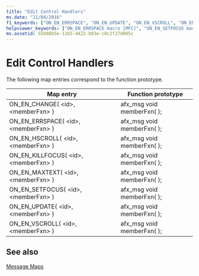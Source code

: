 ```yaml
---
title: "Edit Control Handlers"
ms.date: "11/04/2016"
f1_keywords: ["ON_EN_ERRSPACE", "ON_EN_UPDATE", "ON_EN_VSCROLL", "ON_EN_HSCROLL", "ON_EN_KILLFOCUS", "ON_EN_MAXTEXT", "ON_EN_SETFOCUS", "ON_EN_CHANGE"]
helpviewer_keywords: ["ON_EN_ERRSPACE macro [MFC]", "ON_EN_SETFOCUS macro [MFC]", "ON_EN_UPDATE macro [MFC]", "ON_EN_MAXTEXT macro [MFC]", "ON_EN_CHANGE macro [MFC]", "ON_EN_HSCROLL macro [MFC]", "ON_EN_VSCROLL macro [MFC]", "ON_EN_KILLFOCUS macro [MFC]", "edit controls [MFC], edit control handlers"]
ms.assetid: 55b88b5e-12b5-4422-b03e-c8c2f27d095c
---
```

# Edit Control Handlers

The following map entries correspond to the function prototype.

|Map entry|Function prototype|
|---------------|------------------------|
|ON_EN_CHANGE( \<id>, \<memberFxn> )|afx_msg void memberFxn( );|
|ON_EN_ERRSPACE( \<id>, \<memberFxn> )|afx_msg void memberFxn( );|
|ON_EN_HSCROLL( \<id>, \<memberFxn> )|afx_msg void memberFxn( );|
|ON_EN_KILLFOCUS( \<id>, \<memberFxn> )|afx_msg void memberFxn( );|
|ON_EN_MAXTEXT( \<id>, \<memberFxn> )|afx_msg void memberFxn( );|
|ON_EN_SETFOCUS( \<id>, \<memberFxn> )|afx_msg void memberFxn( );|
|ON_EN_UPDATE( \<id>, \<memberFxn> )|afx_msg void memberFxn( );|
|ON_EN_VSCROLL( \<id>, \<memberFxn> )|afx_msg void memberFxn( );|

## See also

[Message Maps](../../mfc/reference/message-maps-mfc.md)

